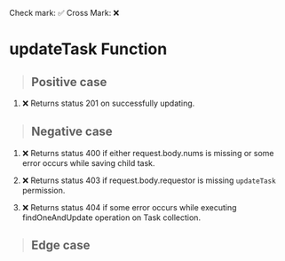Check mark: ✅
Cross Mark: ❌

# updateTask Function

> ## Positive case
1. ❌ Returns status 201 on successfully updating.

> ## Negative case
1. ❌ Returns status 400 if either request.body.nums is missing or some error occurs while saving child task.

2. ❌ Returns status 403 if request.body.requestor is missing `updateTask` permission.

3. ❌ Returns status 404 if some error occurs while executing findOneAndUpdate operation on Task collection.

> ## Edge case
